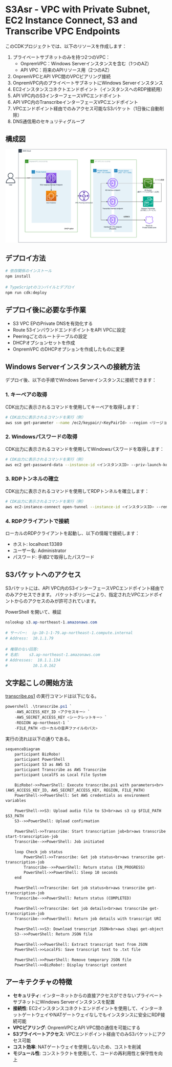 # S3Asr - VPC with Private Subnet, EC2 Instance Connect, S3 and Transcribe VPC Endpoints

このCDKプロジェクトでは、以下のリソースを作成します：

1. プライベートサブネットのみを持つ2つのVPC：
   - OnpremVPC：Windows Serverインスタンスを含む（1つのAZ）
   - API VPC：将来のAPIリソース用（2つのAZ）
2. OnpremVPCとAPI VPC間のVPCピアリング接続
3. OnpremVPC内のプライベートサブネットにWindows Serverインスタンス
4. EC2インスタンスコネクトエンドポイント（インスタンスへのRDP接続用）
5. API VPC内のS3インターフェースVPCエンドポイント
6. API VPC内のTranscribeインターフェースVPCエンドポイント
7. VPCエンドポイント経由でのみアクセス可能なS3バケット（1日後に自動削除）
8. DNS通信用のセキュリティグループ

## 構成図

![architecture](./architecture.png)

## デプロイ方法

```bash
# 依存関係のインストール
npm install

# TypeScriptのコンパイルとデプロイ
npm run cdk:deploy
```

## デプロイ後に必要な手作業
- S3 VPC EPのPrivate DNSを有効化する
- Route 53インバウンドエンドポイントをAPI VPCに設定
- Peeringごとのルートテーブルの設定
- DHCPオプションセットを作成
- OnpremVPC のDHCPオプションを作成したものに変更

## Windows Serverインスタンスへの接続方法

デプロイ後、以下の手順でWindows Serverインスタンスに接続できます：

### 1. キーペアの取得

CDK出力に表示されるコマンドを使用してキーペアを取得します：

```bash
# CDK出力に表示されるコマンドを実行（例）
aws ssm get-parameter --name /ec2/keypair/<KeyPairId> --region <リージョン> --with-decryption --query Parameter.Value --output text > ./<キーペア名>.pem
```

### 2. Windowsパスワードの取得

CDK出力に表示されるコマンドを使用してWindowsパスワードを取得します：

```bash
# CDK出力に表示されるコマンドを実行（例）
aws ec2 get-password-data --instance-id <インスタンスID> --priv-launch-key ./<キーペア名>.pem
```

### 3. RDPトンネルの確立

CDK出力に表示されるコマンドを使用してRDPトンネルを確立します：

```bash
# CDK出力に表示されるコマンドを実行（例）
aws ec2-instance-connect open-tunnel --instance-id <インスタンスID> --remote-port 3389 --local-port 13389
```

### 4. RDPクライアントで接続

ローカルのRDPクライアントを起動し、以下の情報で接続します：
- ホスト: localhost:13389
- ユーザー名: Administrator
- パスワード: 手順2で取得したパスワード

## S3バケットへのアクセス

S3バケットには、API VPC内のS3インターフェースVPCエンドポイント経由でのみアクセスできます。
バケットポリシーにより、指定されたVPCエンドポイントからのアクセスのみが許可されています。

PowerShell を開いて、検証
```powershell
nslookup s3.ap-northeast-1.amazonaws.com

# サーバー:  ip-10-1-1-79.ap-northeast-1.compute.internal
# Address:  10.1.1.79

# 権限のない回答:
# 名前:    s3.ap-northeast-1.amazonaws.com
# Addresses:  10.1.1.134
#           10.1.0.162
```

## 文字起こしの開始方法
[transcribe.ps1](./packages/cdk/lib/transcribe.ps1) の実行コマンドは以下になる。
```powershell
powershell .\transcribe.ps1 `
    -AWS_ACCESS_KEY_ID <アクセスキー> `
    -AWS_SECRET_ACCESS_KEY <シークレットキー> `
    -REGION ap-northeast-1 `
    -FILE_PATH <ローカルの音声ファイルのパス>
```

実行の流れは以下の通りである。
```mermaid
sequenceDiagram
    participant BizRobo!
    participant PowerShell
    participant S3 as AWS S3
    participant Transcribe as AWS Transcribe
    participant LocalFS as Local File System

    BizRobo!->>PowerShell: Execute transcribe.ps1 with parameters<br>(AWS_ACCESS_KEY_ID, AWS_SECRET_ACCESS_KEY, REGION, FILE_PATH)
    PowerShell->>PowerShell: Set AWS credentials as environment variables
    
    PowerShell->>S3: Upload audio file to S3<br>aws s3 cp $FILE_PATH $S3_PATH
    S3-->>PowerShell: Upload confirmation
    
    PowerShell->>Transcribe: Start transcription job<br>aws transcribe start-transcription-job
    Transcribe-->>PowerShell: Job initiated
    
    loop Check job status
        PowerShell->>Transcribe: Get job status<br>aws transcribe get-transcription-job
        Transcribe-->>PowerShell: Return status (IN_PROGRESS)
        PowerShell->>PowerShell: Sleep 10 seconds
    end
    
    PowerShell->>Transcribe: Get job status<br>aws transcribe get-transcription-job
    Transcribe-->>PowerShell: Return status (COMPLETED)
    
    PowerShell->>Transcribe: Get job details<br>aws transcribe get-transcription-job
    Transcribe-->>PowerShell: Return job details with transcript URI
    
    PowerShell->>S3: Download transcript JSON<br>aws s3api get-object
    S3-->>PowerShell: Return JSON file
    
    PowerShell->>PowerShell: Extract transcript text from JSON
    PowerShell->>LocalFS: Save transcript text to .txt file
    
    PowerShell->>PowerShell: Remove temporary JSON file
    PowerShell->>BizRobo!: Display transcript content
```

## アーキテクチャの特徴

- **セキュリティ**: インターネットからの直接アクセスができないプライベートサブネットにWindows Serverインスタンスを配置
- **接続性**: EC2インスタンスコネクトエンドポイントを使用して、インターネットゲートウェイやNATゲートウェイなしでもインスタンスに安全にRDP接続可能
- **VPCピアリング**: OnpremVPCとAPI VPC間の通信を可能にする
- **S3プライベートアクセス**: VPCエンドポイント経由でのみS3バケットにアクセス可能
- **コスト効率**: NATゲートウェイを使用しないため、コストを削減
- **モジュール性**: コンストラクトを使用して、コードの再利用性と保守性を向上

